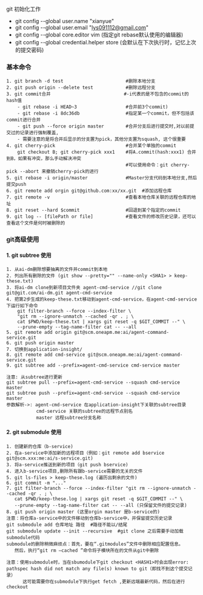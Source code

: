

git 初始化工作
* git config --global user.name "xianyue"
* git config --global user.email "lys091112@gmail.com"
* git config --global core.editor vim  (指定git rebase默认使用的编辑器)
* git config --global credential.helper store (会默认在下次执行时，记忆上次的提交密码)

### 基本命令
   
    1. git branch -d test                       #删除本地分支 
    2. git push origin --delete test            #删除远程分支
    3. git commit合并                           #-i代表的是不包含的commit的hash值
        - git rebase -i HEAD~3                  #合并前3个commit)
        - git rebase -i 8dc36db                 #指定某一个commit，但不包括该commit进行合并
        - git push --force origin master        #合并分支后进行提交时,对以前提交过的记录进行强制覆盖,
        - 需要注意的是将合并后显示的分支置为pick，其他分支置为squash, 这个很重要
    4. git cherry-pick                          #合并某个单独的commit
        git checkout B; git cherry-pick xxx1    #将A.commit(hash:xxx1) 合并到B，如果有冲突，那么手动解决冲突
                                                #可以使用命令：git cherry-pick --abort 来撤销cherry-pick的进行
    5. git rebase -i origin/master              #Master分支代码到本地分支,然后提交push
    6. git remote add orgin git@github.com:xx/xx.git  #添加远程仓库
    7. git remote -v                            #查看本地仓库关联的远程仓库的地址
    8. git reset --hard $commit                 #回退到某个指定的commit
    9. git log -- [filePath or file]            #查看文件的修改历史记录，还可以查看这个文件是何时被删除的


### git高级使用
#### 1. git subtree 使用

    1. 从ai-dm删除想要抽离的文件并commit到本地
    2. 列出所有删除的文件 (git show --pretty="" --name-only <SHA1> > keep-these.txt)
    3. 将ai-dm clone到新项目文件夹 agent-cmd-service //git clone git@git.com/ai-dm.git agent-cmd-service
    4. 把第2步生成的keep-these.txt移动到agent-cmd-service，在agent-cmd-service下运行如下命令
        git filter-branch --force --index-filter \
        "git rm --ignore-unmatch --cached -qr . ; \
        cat $PWD/keep-these.txt | xargs git reset -q $GIT_COMMIT --" \
        --prune-empty --tag-name-filter cat -- --all
    5. git remote add origin git@scm.oneapm.me:ai/agent-command-service.git
    6. git push origin master
    7. 切换到application-insight/
    8. git remote add cmd-service git@scm.oneapm.me:ai/agent-command-service.git
    9. git subtree add --prefix=agent-cmd-service cmd-service master

    注意: 从subtree进行更新
    git subtree pull --prefix=agent-cmd-service --squash cmd-service master
    git subtree push --prefix=agent-cmd-service --squash cmd-service master
    参数解析->: agent-cmd-service 在application-insight下关联的subtree目录
               cmd-service 关联的subtree的远程节点别名
               master 远程subtree分支名称

#### 2. git submodule 使用

    1. 创建新的仓库（b-service)
    2. 在a-service中添加新的远程项目（例如：git remote add bservice git@scm.xxx:me:ai/s-service.git) 
    3. 将a-service推送到新的项目（git push bservice)
    4. 进入b-service项目,删除所有跟b-service需要的无关的文件
    5. git ls-files > keep-these.log (遍历出剩余的文件)
    6. git commit -m "..."
    7. git filter-branch --force --index-filter "git rm --ignore-unmatch --cached -qr . ; \
       cat $PWD/keep-these.log | xargs git reset -q $GIT_COMMIT --" \
       --prune-empty --tag-name-filter cat -- --all (只保留文件的提交记录)
    8. git push origin master (这里orgin master 是b-service的)
    注意：将仓库a-service中的文件移动到仓库b-service中，并保留提交历史记录
    git submodule add 仓库地址 路径  #路径不能以/结尾
    git submodule update --init --recursive  #git clone 之后需要手动加载submodule代码
    submodule的删除稍微麻烦点：首先，要在“.gitmodules”文件中删除相应配置信息。
       然后，执行“git rm –cached ”命令将子模块所在的文件从git中删除

    注意：使用submodule时，当在sbumodule下git checkout <HASH1>时会出现error: pathspec hash did not match any file(s) known to git（即找不到这个提交记录）
          这可能需要你在submodule下执行get fetch ,更新远端最新代码，然后在进行checkout
